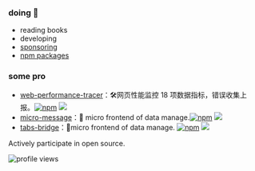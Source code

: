 
### doing 👋

- reading books
- developing
- [sponsoring](https://github.com/qiutian00?tab=sponsoring)
- [npm packages](https://www.npmjs.com/~qiutian00)

### some pro
- [web-performance-tracer](https://github.com/qiutian00/web-performance-tracer)：🛠️网页性能监控 18 项数据指标，错误收集上报。[![npm](https://img.shields.io/npm/v/web-performance-tracer.svg)](https://npmjs.com/package/web-performance-tracer)     [![](https://img.shields.io/npm/dt/web-performance-tracer?style=flat&label=downloads&color=3b9648&labelColor=484848&logo=npm)](https://www.npmjs.com/package/web-performance-tracer)
- [micro-message](https://github.com/qiutian00/micro-message)：🌸 micro frontend of data manage.[![npm](https://img.shields.io/npm/v/micro-message.svg)](https://npmjs.com/package/micro-message)     [![](https://img.shields.io/npm/dt/micro-message?style=flat&label=downloads&color=3b9648&labelColor=484848&logo=npm)](https://www.npmjs.com/package/micro-message)
- [tabs-bridge](https://github.com/qiutian00/tabs-bridge)：🌿micro frontend of data manage. [![npm](https://img.shields.io/npm/v/tabs-bridge.svg)](https://npmjs.com/package/tabs-bridge)     [![](https://img.shields.io/npm/dt/tabs-bridge?style=flat&label=downloads&color=3b9648&labelColor=484848&logo=npm)](https://www.npmjs.com/package/tabs-bridge)
<!-- [![](https://img.shields.io/github/stars/qiutian00/micro-message)](https://github.com/qiutian00/micro-message) -->

Actively participate in open source.


![profile views](https://komarev.com/ghpvc/?username=qiutian00&style=plastic)

